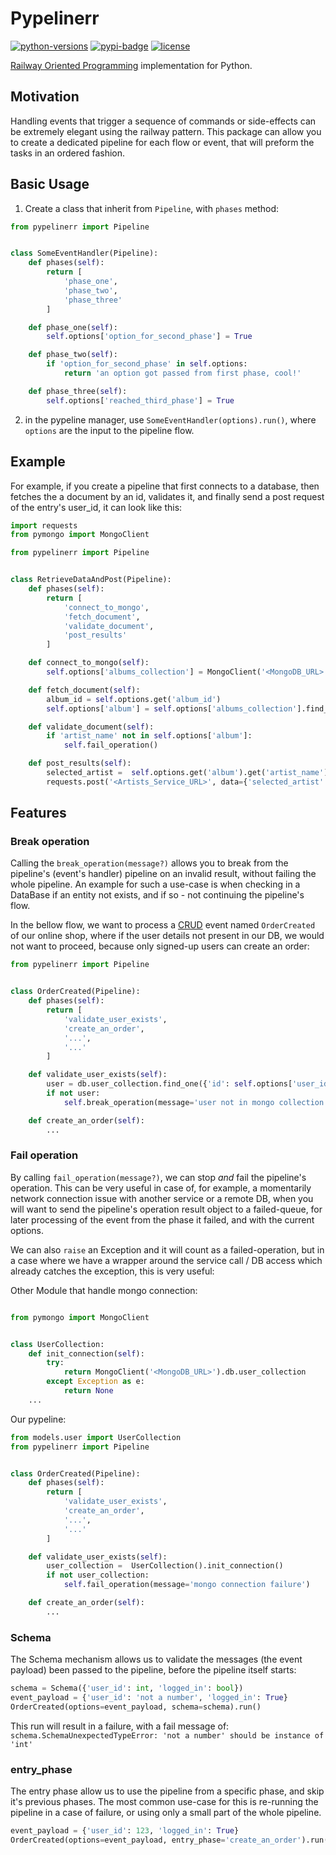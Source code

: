 Pypelinerr
=========
[![python-versions](https://img.shields.io/badge/python-3.6-blue?logo=python)](https://img.shields.io/pypi/pyversions/pypelinerr) [![pypi-badge](https://img.shields.io/pypi/v/pypelinerr.svg)](https://pypi.org/project/pypelinerr) [![license](https://img.shields.io/badge/license-MIT-blue.svg)](/LICENSE)

[Railway Oriented Programming](https://fsharpforfunandprofit.com/rop/) implementation for Python.

## Motivation
Handling events that trigger a sequence of commands or side-effects can be extremely elegant using the railway pattern.
This package can allow you to create a dedicated pipeline for each flow or event, that will preform the tasks in an ordered fashion. 

## Basic Usage

1. Create a class that inherit from `Pipeline`, with `phases` method:
```python
from pypelinerr import Pipeline


class SomeEventHandler(Pipeline):
    def phases(self):
        return [
            'phase_one',
            'phase_two',
            'phase_three'
        ]

    def phase_one(self):
        self.options['option_for_second_phase'] = True

    def phase_two(self):
        if 'option_for_second_phase' in self.options:
            return 'an option got passed from first phase, cool!'

    def phase_three(self):
        self.options['reached_third_phase'] = True
```
2. in the pypeline manager, use `SomeEventHandler(options).run()`, where `options` are the input to the pipeline flow.

## Example
For example, if you create a pipeline that first connects to a database, then fetches the a document by an id, validates it, and finally send a post request of the entry's user_id, it can look like this:
```python
import requests
from pymongo import MongoClient

from pypelinerr import Pipeline


class RetrieveDataAndPost(Pipeline):
    def phases(self):
        return [
            'connect_to_mongo',
            'fetch_document',
            'validate_document',
            'post_results'
        ]

    def connect_to_mongo(self):
        self.options['albums_collection'] = MongoClient('<MongoDB_URL>').albums

    def fetch_document(self):
        album_id = self.options.get('album_id')
        self.options['album'] = self.options['albums_collection'].find_one({ 'id': album_id })

    def validate_document(self):
        if 'artist_name' not in self.options['album']:
            self.fail_operation()

    def post_results(self):
        selected_artist =  self.options.get('album').get('artist_name')
        requests.post('<Artists_Service_URL>', data={'selected_artist': selected_artist})
```
## Features


### Break operation
Calling the `break_operation(message?)` allows you to break from the pipeline's (event's handler) pipeline on an invalid result, without failing the whole pipeline.
An example for such a use-case is when checking in a DataBase if an entity not exists, and if so - not continuing the pipeline's flow.

In the bellow flow, we want to process a [CRUD](https://en.wikipedia.org/wiki/Create,_read,_update_and_delete) event named `OrderCreated` of our online shop, 
where if the user details not present in our DB, we would not want to proceed, because only signed-up users can create an order:

```python
from pypelinerr import Pipeline


class OrderCreated(Pipeline):
    def phases(self):
        return [
            'validate_user_exists',
            'create_an_order',
            '...',
            '...'
        ]

    def validate_user_exists(self):
        user = db.user_collection.find_one({'id': self.options['user_id']})
        if not user:
            self.break_operation(message='user not in mongo collection')

    def create_an_order(self):
        ...

```


### Fail operation
By calling `fail_operation(message?)`, we can stop *and* fail the pipeline's operation.
This can be very useful in case of, for example, a momentarily network connection issue with another service or a remote DB,
when you will want to send the pipeline's operation result object to a failed-queue, for later processing of the event from the phase
it failed, and with the current options. 

We can also `raise` an Exception and it will count as a failed-operation, but in a case where we have a wrapper around the service call /
DB access which already catches the exception, this is very useful:

Other Module that handle mongo connection:
```python

from pymongo import MongoClient


class UserCollection:
    def init_connection(self):
        try:
            return MongoClient('<MongoDB_URL>').db.user_collection
        except Exception as e:
            return None
    ...
```

Our pypeline:
```python
from models.user import UserCollection
from pypelinerr import Pipeline


class OrderCreated(Pipeline):
    def phases(self):
        return [
            'validate_user_exists',
            'create_an_order',
            '...',
            '...'
        ]

    def validate_user_exists(self):
        user_collection =  UserCollection().init_connection()
        if not user_collection:
            self.fail_operation(message='mongo connection failure')

    def create_an_order(self):
        ...

```

### Schema
The Schema mechanism allows us to validate the messages (the event payload) been passed to the pipeline,
before the pipeline itself starts:
```python
schema = Schema({'user_id': int, 'logged_in': bool})
event_payload = {'user_id': 'not a number', 'logged_in': True}
OrderCreated(options=event_payload, schema=schema).run()
```
This run will result in a failure, with a fail message of:
```schema.SchemaUnexpectedTypeError: 'not a number' should be instance of 'int'```


### entry_phase
The entry phase allow us to use the pipeline from a specific phase, and skip it's previous phases.
The most common use-case for this is re-running the pipeline in a case of failure, or using only a small part of the
whole pipeline.
```python
event_payload = {'user_id': 123, 'logged_in': True}
OrderCreated(options=event_payload, entry_phase='create_an_order').run()
```
